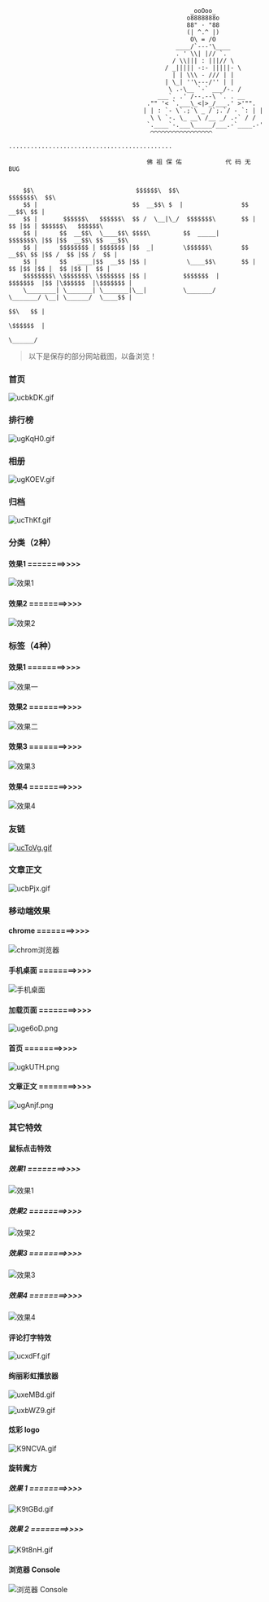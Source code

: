 
                                                      _ooOoo_
                                                     o8888888o
                                                     88" · "88
                                                     (| ^.^ |)
                                                      O\ = /O
                                                  ____/`---'\____
                                                  . ' \\| |// `.
                                                 / \\||| : |||// \
                                               / _||||| -:- |||||- \
                                                 | | \\\ - /// | |
                                               | \_| ''\---/'' | |
                                                \ .-\__ `-` ___/-. /
                                             ___`. .' /--.--\ `. . __
                                          ."" '< `.___\_<|>_/___.' >'"".
                                         | | : `- \`.;`\ _ /`;.`/ - `: | |
                                           \ \ `-. \_ __\ /__ _/ .-` / /
                                          `.____`-.___\_____/___.-`____.-'
                                           ⌒⌒⌒⌒⌒⌒⌒⌒⌒⌒⌒⌒⌒⌒⌒⌒⌒
                                  .............................................

                                          佛 祖 保 佑            代 码 无 BUG


        $$\                            $$$$$$\  $$\                 $$$$$$$\  $$\
        $$ |                          $$  __$$\ $  |                $$  __$$\ $$ |
        $$ |       $$$$$$\   $$$$$$\  $$ /  \__|\_/  $$$$$$$\       $$ |  $$ |$$ | $$$$$$\   $$$$$$\
        $$ |      $$  __$$\  \____$$\ $$$$\         $$  _____|      $$$$$$$\ |$$ |$$  __$$\ $$  __$$\
        $$ |      $$$$$$$$ | $$$$$$$ |$$  _|        \$$$$$$\        $$  __$$\ $$ |$$ /  $$ |$$ /  $$ |
        $$ |      $$   ____|$$  __$$ |$$ |           \____$$\       $$ |  $$ |$$ |$$ |  $$ |$$ |  $$ |
        $$$$$$$$\ \$$$$$$$\ \$$$$$$$ |$$ |          $$$$$$$  |      $$$$$$$  |$$ |\$$$$$$  |\$$$$$$$ |
        \________| \_______| \_______|\__|          \_______/       \_______/ \__| \______/  \____$$ |
                                                                                            $$\   $$ |
                                                                                            \$$$$$$  |
                                                                                             \______/


> 以下是保存的部分网站截图，以备浏览！

### 首页

![ucbkDK.gif](https://s2.ax1x.com/2019/10/06/ucbkDK.gif)

### 排行榜

![ugKqH0.gif](https://s2.ax1x.com/2019/10/06/ugKqH0.gif)

### 相册

![ugKOEV.gif](https://s2.ax1x.com/2019/10/06/ugKOEV.gif)

### 归档

![ucThKf.gif](https://s2.ax1x.com/2019/10/06/ucThKf.gif)

### 分类（2种）

#### 效果1 ========>>>>

![效果1](https://s2.ax1x.com/2019/10/06/ucT4r8.gif)

#### 效果2 ========>>>>

![效果2](https://s2.ax1x.com/2019/10/06/ucXkzd.gif)

### 标签（4种）

#### 效果1 ========>>>>

![效果一](https://s2.ax1x.com/2019/09/23/uPQwTA.gif)

#### 效果2 ========>>>>

![效果二](https://s2.ax1x.com/2019/09/23/uPtOFe.png)

#### 效果3 ========>>>>

![效果3](https://s2.ax1x.com/2019/09/24/uABKAA.gif)

#### 效果4 ========>>>>

![效果4](https://s2.ax1x.com/2019/10/06/ucbFu6.gif)

### 友链

[![ucToVg.gif](https://s2.ax1x.com/2019/10/06/ucToVg.gif)](https://imgchr.com/i/ucToVg)

### 文章正文

![ucbPjx.gif](https://s2.ax1x.com/2019/10/06/ucbPjx.gif)

### 移动端效果

#### chrome ========>>>>

![chrom浏览器](https://s2.ax1x.com/2019/09/30/utxFSg.png)

#### 手机桌面 ========>>>>

![手机桌面](https://s2.ax1x.com/2019/09/30/utxKYT.png)

#### 加载页面 ========>>>>

![uge6oD.png](https://s2.ax1x.com/2019/10/06/uge6oD.png)

#### 首页 ========>>>>

![ugkUTH.png](https://s2.ax1x.com/2019/10/06/ugkUTH.png)

#### 文章正文 ========>>>>

![ugAnjf.png](https://s2.ax1x.com/2019/10/06/ugAnjf.png)

### 其它特效

#### 鼠标点击特效

##### 效果1 ========>>>>

![效果1](https://s2.ax1x.com/2019/10/06/ucvVVP.gif)

##### 效果2 ========>>>>

![效果2](https://s2.ax1x.com/2019/10/06/ucvAbt.gif)

##### 效果3 ========>>>>

![效果3](https://s2.ax1x.com/2019/10/06/ucvkDI.gif)

##### 效果4 ========>>>>

![效果4](https://s2.ax1x.com/2019/10/06/ucvZUf.gif)

#### 评论打字特效

![ucxdFf.gif](https://s2.ax1x.com/2019/10/06/ucxdFf.gif)

#### 绚丽彩虹播放器

![uxeMBd.gif](https://s2.ax1x.com/2019/10/13/uxeMBd.gif)

![uxbWZ9.gif](https://s2.ax1x.com/2019/10/13/uxbWZ9.gif)

#### 炫彩 logo

![K9NCVA.gif](https://s2.ax1x.com/2019/10/15/K9NCVA.gif)

#### 旋转魔方

##### 效果 1 ========>>>>

![K9tGBd.gif](https://s2.ax1x.com/2019/10/15/K9tGBd.gif)

##### 效果 2 ========>>>>

![K9t8nH.gif](https://s2.ax1x.com/2019/10/15/K9t8nH.gif)

#### 浏览器 Console

![浏览器 Console](https://s2.ax1x.com/2019/10/17/KEeL3F.jpg)

